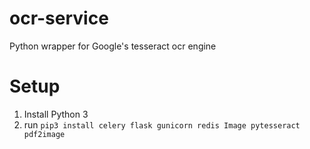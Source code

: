 # ocr-service
Python wrapper for Google's tesseract ocr engine

# Setup
1. Install Python 3
2. run `pip3 install celery flask gunicorn redis Image pytesseract pdf2image`
